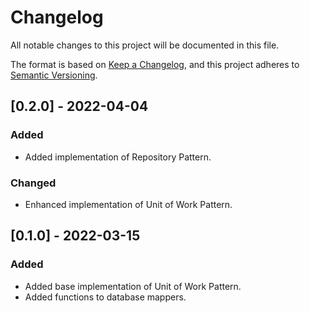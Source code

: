 # Changelog
All notable changes to this project will be documented in this file.

The format is based on [Keep a Changelog](https://keepachangelog.com/en/1.0.0/),
and this project adheres to [Semantic Versioning](https://semver.org/spec/v2.0.0.html).

## [0.2.0] - 2022-04-04
### Added
- Added implementation of Repository Pattern.
### Changed
- Enhanced implementation of Unit of Work Pattern.

## [0.1.0] - 2022-03-15
### Added
- Added base implementation of Unit of Work Pattern.
- Added functions to database mappers.
